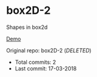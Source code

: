 # box2D-2

Shapes in box2d

[Demo](https://hoangtran0410.github.io/p5js-playground/2018/box2d/shapes/)

Original repo: box2D-2 (*DELETED*)
+ Total commits: 2
+ Last commit: 17-03-2018